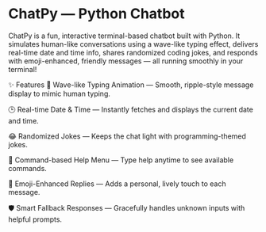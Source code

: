 # ChatPy — Python Chatbot
ChatPy is a fun, interactive terminal-based chatbot built with Python. It simulates human-like conversations using a wave-like typing effect, delivers real-time date and time info, shares randomized coding jokes, and responds with emoji-enhanced, friendly messages — all running smoothly in your terminal!

✨ Features
📜 Wave-like Typing Animation — Smooth, ripple-style message display to mimic human typing.

🕒 Real-time Date & Time — Instantly fetches and displays the current date and time.

😂 Randomized Jokes — Keeps the chat light with programming-themed jokes.

📝 Command-based Help Menu — Type help anytime to see available commands.

🎉 Emoji-Enhanced Replies — Adds a personal, lively touch to each message.

🛡️ Smart Fallback Responses — Gracefully handles unknown inputs with helpful prompts.

